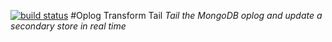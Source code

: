 [![build status](https://travis-ci.org/taterbase/oplog-transform-tail.svg)](https://travis-ci.org/taterbase/oplog-transform-tail)
#Oplog Transform Tail
*Tail the MongoDB oplog and update a secondary store in real time*

